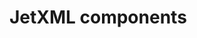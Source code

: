 # JetXML components

<!--

JetXML components:
* Main XML namespace: jetxml
* Attribute constants:
  * `Optional.<N>` where `N` is a number type: accepts an attribute constant of `N` type
  * `NF` where `NF` is a floating point type: accepts a floating point, `-Infinity`, `+Infinity`, `Infinity`, and `NaN`
  * `Boolean` allows for `true` and `false`
  * `String` allows for any attribute value
  * Non-Set `enum` allows for a member string
  * `Optional.<E>` where `E` is a non-Set `enum` allows for a member string
  * Set `enum` allows for comma-separated member strings
  * `Optional.<E>` where `E` is a Set `enum` allows for comma-separated member strings
  * Any other type may not be expressed as an attribute constant.

-->